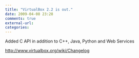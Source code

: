 ```yaml
---
title: "VirtualBox 2.2 is out."
date: 2009-04-08 23:28
comments: true
external-url:
categories:
---
```

Added C API in addition to C++, Java, Python and Web Services

<http://www.virtualbox.org/wiki/Changelog>
